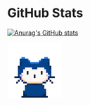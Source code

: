 
# GitHub Stats

[![Anurag's GitHub stats](https://github-readme-stats.vercel.app/api?username=CuteQQQ)](https://guthub.com/CuteQQQ)


[![](https://github.com/CuteQQQ/CuteQQQ/blob/main/mona-whisper.gif?raw=true)](https://github.com/CuteQQQ)
